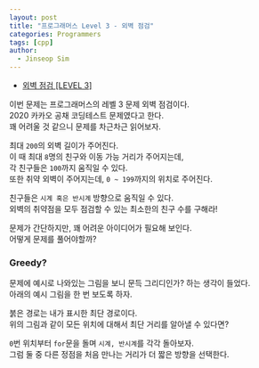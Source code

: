 ```yaml
---
layout: post
title: "프로그래머스 Level 3 - 외벽 점검"
categories: Programmers
tags: [cpp]
author:
  - Jinseop Sim
---
```

- [외벽 점검 [LEVEL 3]](https://school.programmers.co.kr/learn/courses/30/lessons/60062)

이번 문제는 프로그래머스의 레벨 3 문제 외벽 점검이다.  
2020 카카오 공채 코딩테스트 문제였다고 한다.  
꽤 어려울 것 같으니 문제를 차근차근 읽어보자.  

최대 ```200```의 외벽 길이가 주어진다.  
이 때 최대 ```8```명의 친구와 이동 가능 거리가 주어지는데,  
각 친구들은 ```100```까지 움직일 수 있다.  
또한 취약 외벽이 주어지는데, ```0 ~ 199```까지의 위치로 주어진다.  

친구들은 ```시계 혹은 반시계``` 방향으로 움직일 수 있다.  
외벽의 취약점을 모두 점검할 수 있는 최소한의 친구 수를 구해라!  

문제가 간단하지만, 꽤 어려운 아이디어가 필요해 보인다.  
어떻게 문제를 풀어야할까?  

### Greedy?
문제에 예시로 나와있는 그림을 보니 문득 그리디인가? 하는 생각이 들었다.  
아래의 예시 그림을 한 번 보도록 하자.  



붉은 경로는 내가 표시한 최단 경로이다.  
위의 그림과 같이 모든 위치에 대해서 최단 거리를 알아낼 수 있다면?  

```0```번 위치부터 ```for```문을 돌며 ```시계, 반시계```를 각각 돌아보자.  
그럼 둘 중 다른 정점을 처음 만나는 거리가 더 짧은 방향을 선택한다.  
